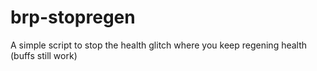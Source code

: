 # brp-stopregen
A simple script to stop the health glitch where you keep regening health (buffs still work)
